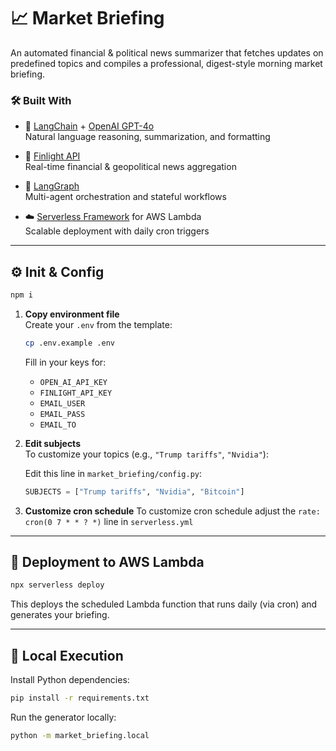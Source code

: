 # 📈 Market Briefing

An automated financial & political news summarizer that fetches updates on predefined topics and compiles a professional, digest-style morning market briefing.

### 🛠️ Built With

- 🧠 [LangChain](https://www.langchain.com/) + [OpenAI GPT-4o](https://platform.openai.com/docs/guides/gpt)  
  Natural language reasoning, summarization, and formatting

- 📰 [Finlight API](https://finlight.me/)  
  Real-time financial & geopolitical news aggregation

- 🧩 [LangGraph](https://www.langchain.com/langgraph)  
  Multi-agent orchestration and stateful workflows

- ☁️ [Serverless Framework](https://www.serverless.com/) for AWS Lambda  
  Scalable deployment with daily cron triggers

---

## ⚙️ Init & Config

```bash
npm i
```

1. **Copy environment file**  
   Create your `.env` from the template:

   ```bash
   cp .env.example .env
   ```

   Fill in your keys for:

   - `OPEN_AI_API_KEY`
   - `FINLIGHT_API_KEY`
   - `EMAIL_USER`
   - `EMAIL_PASS`
   - `EMAIL_TO`

2. **Edit subjects**  
   To customize your topics (e.g., `"Trump tariffs"`, `"Nvidia"`):

   Edit this line in `market_briefing/config.py`:

   ```python
   SUBJECTS = ["Trump tariffs", "Nvidia", "Bitcoin"]
   ```

3. **Customize cron schedule**
   To customize cron schedule adjust the `rate: cron(0 7 * * ? *)` line in `serverless.yml`

---

## 🚀 Deployment to AWS Lambda

```bash
npx serverless deploy
```

This deploys the scheduled Lambda function that runs daily (via cron) and generates your briefing.

---

## 🧪 Local Execution

Install Python dependencies:

```bash
pip install -r requirements.txt
```

Run the generator locally:

```bash
python -m market_briefing.local
```
